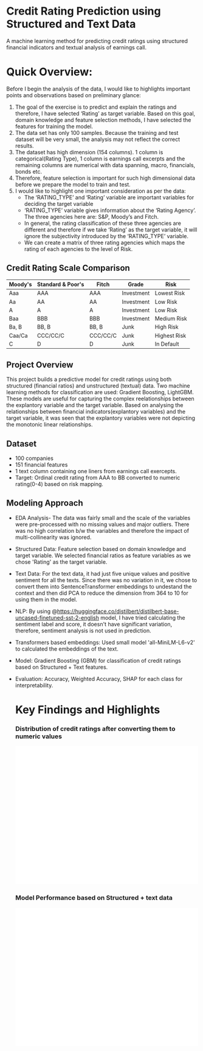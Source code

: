 # Credit Rating Prediction using Structured and Text Data
A machine learning method for predicting credit ratings using structured financial indicators and textual analysis of earnings call.

# Quick Overview:

Before I begin the analysis of the data, I would like to highlights important points and observations based on preliminary glance:
1. The goal of the exercise is to predict and explain the ratings and therefore, I have selected ‘Rating’ as target variable. Based on this goal, domain knowledge and feature selection methods, I have selected the features for training the model. 
2. The data set has only 100 samples. Because the training and test dataset will be very small, the analysis may not reflect the correct results. 
3. The dataset has high dimension (154 columns). 1 column is categorical(Rating Type), 1 column is earnings call excerpts and the remaining columns are numerical with data spanning, macro, financials, bonds etc.
4. Therefore, feature selection is important for such high dimensional data before we prepare the model to train and test.
5. I would like to highlight one important consideration as per the data:
    -  The ‘RATING_TYPE’ and ‘Rating’ variable are important variables for deciding the target variable
    -  ‘RATING_TYPE’ variable gives information about the ‘Rating Agency’. The three agencies here are: S&P, Moody’s and Fitch. 
    -  In general, the rating classification of these three agencies are different and therefore if we take ‘Rating’ as the target              variable, it will ignore the subjectivity introduced by the ‘RATING_TYPE’ variable.
    -  We can create a matrix of three rating agencies which maps the rating of each agencies to the level of Risk.

## Credit Rating Scale Comparison

| Moody's | Standard & Poor's | Fitch        | Grade       | Risk            |
|---------|-------------------|--------------|-------------|------------------|
| Aaa     | AAA               | AAA          | Investment  | Lowest Risk      |
| Aa      | AA                | AA           | Investment  | Low Risk         |
| A       | A                 | A            | Investment  | Low Risk         |
| Baa     | BBB               | BBB          | Investment  | Medium Risk      |
| Ba, B   | BB, B             | BB, B        | Junk        | High Risk        |
| Caa/Ca  | CCC/CC/C          | CCC/CC/C     | Junk        | Highest Risk     |
| C       | D                 | D            | Junk        | In Default       |


## Project Overview

This project builds a predictive model for credit ratings using both structured (financial ratios) and unstructured (textual) data. 
Two machine learning methods for classification are used: Gradient Boosting, LightGBM.
These models are useful for capturing the complex reelationships between the explantory variable and the target variable. Based on analysing the relationships between financial indicators(explantory variables) and the target variable, it was seen that the explantory variables were not depicting the monotonic linear relationships.

## Dataset

- 100 companies
- 151 financial features
- 1 text column containing one liners from earnings call exercepts.
- Target: Ordinal credit rating from AAA to BB converted to numeric rating(0-4) based on risk mapping.


## Modeling Approach
- EDA Analysis- The data was fairly small and the scale of the variables were pre-processed with no missing values
  and major outliers. There was no high correlation b/w the variables and therefore the impact of multi-collinearity was ignored.
- Structured Data: Feature selection based on domain knowledge and target variable. We selected financial ratios as feature variables as   we chose 'Rating' as the target variable.
- Text Data: For the text data, it had just five unique values and positive sentiment for all the texts. Since there was no variation in it, we chose to convert them into SentenceTransformer embeddings to undestand the context and then did PCA to reduce the dimension from 364 to 10 for using them in the model.
- NLP: By using @https://huggingface.co/distilbert/distilbert-base-uncased-finetuned-sst-2-english model, I have tried calculating the sentiment label and score, it doesn't have significant variation, therefore, sentiment analysis is not used in prediction.
- Transformers based embeddings: Used small model 'all-MiniLM-L6-v2' to calculated the embeddings of the text.
- Model: Gradient Boosting (GBM) for classification of credit ratings based on Structured + Text features.
- Evaluation: Accuracy, Weighted Accuracy, SHAP for each class for interpretability.

  # Key Findings and Highlights
  ### Distribution of credit ratings after converting them to numeric values
  ![The credit ratings were mapped to numeric rating as per the risk level mapping. The distibution is not completely symmetric and since the rows are just 100, it doesn't require any majorintervention.](distribution_target.png)
  
  ### Model Performance based on Structured + text data
  ![GBM accuracy went from 0.2 to 0.25 after incorporating the text data suggesting that the model has captured the context well enough using text embeddings](model_performance.png)
  


  
  


